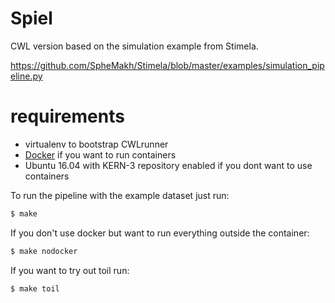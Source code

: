 # Spiel

CWL version based on the simulation example from Stimela.

https://github.com/SpheMakh/Stimela/blob/master/examples/simulation_pipeline.py


# requirements

* virtualenv to bootstrap CWLrunner
* [Docker](https://www.docker.com/) if you want to run containers
* Ubuntu 16.04 with KERN-3 repository enabled if you dont want to use containers

To run the pipeline with the example dataset just run:
```bash
$ make
```

If you don't use docker but want to run everything outside the container:
```bash
$ make nodocker
```

If you want to try out toil run:
```bash
$ make toil
```

